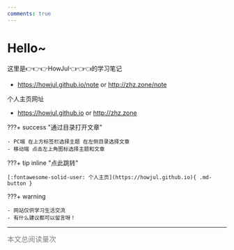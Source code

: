 ```yaml
---
comments: true
---
```


# Hello~

这里是👉👉👉HowJul👈👈👈的学习笔记 

- <https://howjul.github.io/note> or <http://zhz.zone/note>

个人主页网址

- <https://howjul.github.io> or <http://zhz.zone>

???+ success "通过目录打开文章"

    - PC端 在上方标签栏选择主题 在左侧目录选择文章
    - 移动端 点击左上角图标选择主题和文章

???+ tip inline "点此跳转"

    [:fontawesome-solid-user: 个人主页](https://howjul.github.io){ .md-button }

???+ warning

    - 网站仅供学习生活交流
    - 有什么建议都可以留言呀！

<hr><span id="busuanzi_container_page_pv"><font size="3" color="grey">本文总阅读量<span id="busuanzi_value_page_pv"></span>次</font></span><br/>